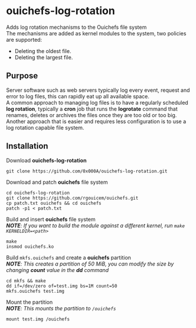 # ouichefs-log-rotation
Adds log rotation mechanisms to the Ouichefs file system  
The mechanisms are added as kernel modules to the system, two policies are supported:
- Deleting the oldest file.
- Deleting the largest file.

## Purpose
Server software such as web servers typically log every event, request and error to log files, this can rapidly eat up all available space.  
A common approach to managing log files is to have a regularly scheduled **log rotation**, typically a **cron** job that runs the **logrotate** command that renames, deletes or archives the files once they are too old or too big.  
Another approach that is easier and requires less configuration is to use a log rotation capable file system.

## Installation
Download **ouichefs-log-rotation**
```
git clone https://github.com/0x000A/ouichefs-log-rotation.git
```
Download and patch **ouichefs** file system
```
cd ouichefs-log-rotation
git clone https://github.com/rgouicem/ouichefs.git
cp patch.txt ouichefs && cd ouichefs
patch -p1 < patch.txt
```
Build and insert **ouichefs** file system  
***NOTE**: If you want to build the module against a different kernel, run `make KERNELDIR=<path>`*
```
make
insmod ouichefs.ko
```
Build `mkfs.ouichefs` and create a **ouichefs** partition  
***NOTE**: This creates a partition of 50 MiB, you can modify the size by changing **count** value in the **dd** command*
```
cd mkfs && make
dd if=/dev/zero of=test.img bs=1M count=50
mkfs.ouichefs test.img
```
Mount the partition  
***NOTE**: This mounts the partition to `/ouichefs`*
```
mount test.img /ouichefs
```
